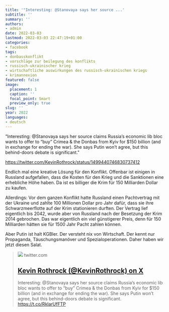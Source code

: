 ```yaml
---
title: '"Interesting: @Stanovaya says her source ...'
subtitle: ''
summary: ''
authors:
- admin
date: 2022-03-03
lastmod: 2022-03-03 22:47:19+01:00
categories:
- facebook
tags:
- donbasskonflikt
- vorschläge zur beilegung des konflikts
- russisch-ukrainischer krieg
- wirtschaftliche auswirkungen des russisch-ukrainischen kriegs
- krimannexion
featured: false
image:
  placement: 1
  caption: ''
  focal_point: Smart
  preview_only: true
slug: ''
year: 2022
languages:
- deutsch
---
```


"Interesting: @Stanovaya says her source claims Russia’s economic lib bloc wants to offer to “buy” Crimea & the Donbas from Kyiv for $150 billion (and in exchange for ending the war). She says Putin won’t agree, but this behind-doors debate is significant."

https://twitter.com/KevinRothrock/status/1499440746830737412

Endlich mal eine kreative Lösung für den Konflikt. Offenbar ist einigen in Russland aufgefallen, dass die Kosten für den Krieg und die Sanktionen eine erhebliche Höhe haben. Da ist es billiger die Krim für 150 Milliarden Dollar zu kaufen.  

Allerdings: Vor dem ganzen Konflikt hatte Russland einen Pachtvertrag mit der Ukraine und zahlte 100 Millionen Dollar pro Jahr dafür, dass sie ihre Schwarzmeerflotte auf der Krim stationieren durften. Der Vertrag lief eigentlich bis 2042, wurde aber von Russland nach der Besetzung der Krim 2014 gebrochen. Das war eigentlich ein viel günstigerer Preis, denn für 150 Milliarden hätten sie für 1500 Jahr Pacht zahlen können. 

Aber Putin ist halt KGBler. Der versteht nix von Wirtschaft. Der kennt nur Propaganda, Täuschungsmanöver und Spezialoperationen. Daher haben wir jetzt diesen Salat.
> [![](https://pbs.twimg.com/profile_images/1681076196912627714/lJqTkio7_200x200.jpg)](https://twitter.com/KevinRothrock/status/1499440746830737412)
> twitter.com
> ## [Kevin Rothrock (@KevinRothrock) on X](https://twitter.com/KevinRothrock/status/1499440746830737412)
>
>Interesting: @Stanovaya says her source claims Russia’s economic lib bloc wants to offer to “buy” Crimea &amp; the Donbas from Kyiv for $150 billion (and in exchange for ending the war). She says Putin won’t agree, but this behind-doors debate is significant. https://t.co/RklarUfFTP